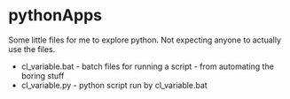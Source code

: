 # pythonApps
Some little files for me to explore python.
Not expecting anyone to actually use the files.

* cl_variable.bat - batch files for running a script - from automating the boring stuff
* cl_variable.py - python script run by cl_variable.bat


